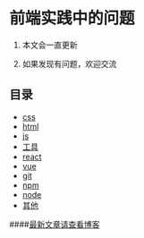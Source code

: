 # 前端实践中的问题

1. 本文会一直更新

2. 如果发现有问题，欢迎交流

## 目录

- [css](./css.md)
- [html](./html.md)
- [js](./js.md)
- [工具](./tool.md)
- [react](./react.md)
- [vue](./vue.md)
- [git](./git.md)
- [npm](./npm.md)
- [node](./node.md)
- [其他](./other.md)

####[最新文章请查看博客](https://blog.csdn.net/lydxwj)
